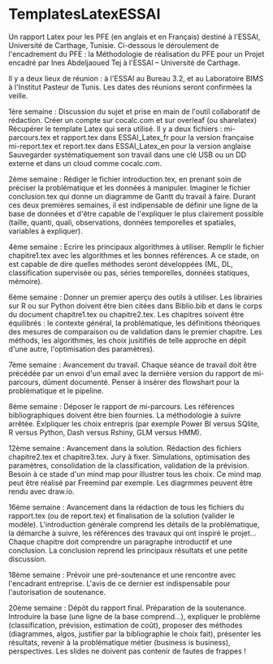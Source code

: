 # TemplatesLatexESSAI
Un rapport Latex pour les PFE (en anglais et en Français) destiné à l'ESSAI, Université de Carthage, Tunisie. Ci-dessous le déroulement de l'encadrement du PFE : la Méthodologie de réalisation du PFE pour un Projet encadré par Ines Abdeljaoued Tej à l'ESSAI – Université de Carthage. 

Il y a deux lieux de réunion : à l'ESSAI au Bureau 3.2, et au Laboratoire BIMS à l'Institut Pasteur de Tunis. Les dates des réunions seront confirmées la veille. 


1ère semaine : Discussion du sujet et prise en main de l'outil collaboratif de rédaction.
Créer un compte sur cocalc.com et sur overleaf (ou sharelatex)
Récupérer le template Latex qui sera utilisé. Il y a deux fichiers :
mi-parcours.tex et rapport.tex dans ESSAI_Latex_fr pour la version française
mi-report.tex et report.tex dans ESSAI_Latex_en pour la version anglaise
Sauvegarder systématiquement son travail dans une clé USB ou un DD externe et dans un cloud comme cocalc.com.

2ème semaine : Rédiger le fichier introduction.tex, en prenant soin de préciser la problématique et les données à manipuler. Imaginer le fichier conclusion.tex qui donne un diagramme de Gantt du travail à faire. Durant ces deux premières semaines, il est indipensable de définir une ligne de la base de données et d'être capable de l'expliquer le plus clairement possible (taille, quanti, quali, observations, données temporelles et spatiales, variables à expliquer). 

4ème semaine : Ecrire les principaux algorithmes à utiliser. Remplir le fichier chapitre1.tex avec les algorithmes et les bonnes références. A ce stade, on est capable de dire quelles méthodes seront développées (ML, DL, classification supervisée ou pas, séries temporelles, données statiques, mémoire). 

6ème semaine : Donner un premier aperçu des outils à utiliser. Les librairies sur R ou sur Python doivent être bien citées dans Biblio.bib et dans le corps du document chapitre1.tex ou chapitre2.tex. Les chapitres soivent être équilibrés : le contexte général, la problématique, les définitions théoriques des mesures de comparaison ou de validation dans le premier chapitre. Les méthods, les algorithmes, les choix jusitifiés de telle approche en dépit d'une autre, l'optimisation des paramètres). 

7ème semaine : Avancement du travail. Chaque séance de travail doit être précédée par un envoi d'un email avec la dernière version du rapport de mi-parcours, dûment documenté. Penser à insérer des flowshart pour la problématique et le pipeline.

8ème semaine : Déposer le rapport de mi-parcours. Les références bibliographiques doivent être bien fournies. La méthodologie à suivre arrêtée. Exlpliquer les choix entrepris (par exemple Power BI versus SQlite, R versus Python, Dash versus Rshiny, GLM versus HMM).

12ème semaine : Avancement dans la solution. Rédaction des fichiers chapitre2.tex et chapitre3.tex. Jury à fixer. Simulations, optimisation des paramètres, consolidation de la classification, validation de la prévision. Besoin à ce stade d'un mind map pour illustrer tous les choix. Ce mind map peut être réalisé par Freemind par exemple. Les diagrmmes peuvent être rendu avec draw.io. 

16ème semaine : Avancement dans la rédaction de tous les fichiers du rapport.tex (ou de report.tex) et finalisation de la solution (valider le modèle). L'introduction générale comprend les détails de la problématique, la démarche à suivre, les références des travaux qui ont inspiré le projet... Chaque chapitre doit comprendre un paragraphe introductif et une conclusion. La conclusion reprend les principaux résultats et une petite discussion. 

18ème semaine : Prévoir une pré-soutenance et une rencontre avec l'encadrant entreprise. L'avis de ce dernier est indispensable pour l'autorisation de soutenance. 

20ème semaine : Dépôt du rapport final. Préparation de la soutenance. Introduire la base (une ligne de la base comprend...), expliquer le problème (classification, prévision, estimation de coût), proposer des méthodes (diagrammes, algos, justifier par la bibliographie le choix fait), présenter les résultats, revenir à la problématique métier (business is business), perspectives. Les slides ne doivent pas contenir de fautes de frappes !



